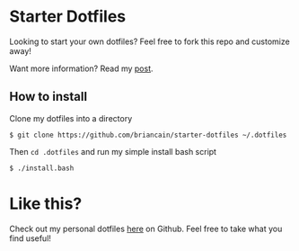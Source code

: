 # Starter Dotfiles

Looking to start your own dotfiles? Feel free to fork this repo and customize away!

Want more information? Read my [post](http://briancain.net/starting-your-own-dotfiles/).

## How to install

Clone my dotfiles into a directory

    $ git clone https://github.com/briancain/starter-dotfiles ~/.dotfiles

Then `cd .dotfiles` and run my simple install bash script

    $ ./install.bash

# Like this?

Check out my personal dotfiles [here](https://github.com/briancain/dotfiles) on Github. Feel free to take what you find useful!
